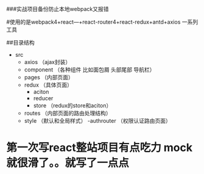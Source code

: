 ###实战项目备份防止本地webpack又报错

#使用的是webpack4+react—+react-router4+react-redux+antd+axios 一系列工具

##目录结构
- src
	- axios （ajax封装）
	- component （各种组件 比如面包屑 头部尾部 导航栏）
	- pages （内部页面）
	- redux （具体页面）
	  - aciton
	  - reducer
	  - store （redux的store和aciton）
	- routes （内部页面的路由处理结构）
	- style （默认和全局样式）
	-authrouter （权限认证路由页面）

# 第一次写react整站项目有点吃力 mock就很滑了。。就写了一点点